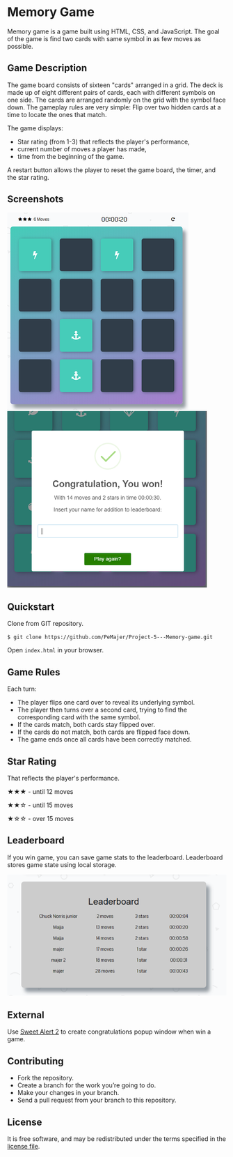 # Memory Game
Memory game is a game built using HTML, CSS, and JavaScript. The goal of the game is find two cards with same symbol in as few moves as possible.

## Game Description
The game board consists of sixteen "cards" arranged in a grid. The deck is made up of eight different pairs of cards, each with different symbols on one side. The cards are arranged randomly on the grid with the symbol face down. The gameplay rules are very simple: Flip over two hidden cards at a time to locate the ones that match.

The game displays:
* Star rating (from 1-3) that reflects the player's performance,
* current number of moves a player has made,
* time from the beginning of the game.

A restart button allows the player to reset the game board, the timer, and the star rating.

## Screenshots

![Game deck](img/deck.png)
![Win Game](img/win.png)

## Quickstart
Clone from GIT repository.
```
$ git clone https://github.com/PeMajer/Project-5---Memory-game.git
```
Open `index.html` in your browser.

## Game Rules
Each turn:
* The player flips one card over to reveal its underlying symbol.
* The player then turns over a second card, trying to find the corresponding card with the same symbol.
* If the cards match, both cards stay flipped over.
* If the cards do not match, both cards are flipped face down.
* The game ends once all cards have been correctly matched.

## Star Rating
That reflects the player's performance.

&#9733;&#9733;&#9733; - until 12 moves

&#9733;&#9733;&#9734; - until 15 moves

&#9733;&#9734;&#9734; - over 15 moves

## Leaderboard
If you win game, you can save game stats to the leaderboard. Leaderboard stores game state using local storage.

![Leaderboard](img/board.png)

## External
Use [Sweet Alert 2](https://github.com/limonte/sweetalert2) to create congratulations popup window when win a game.

## Contributing
* Fork the repository.
* Create a branch for the work you’re going to do.
* Make your changes in your branch.
* Send a pull request from your branch to this repository.

## License
It is free software, and may be redistributed under the terms specified in the [license file](LICENSE.md).

